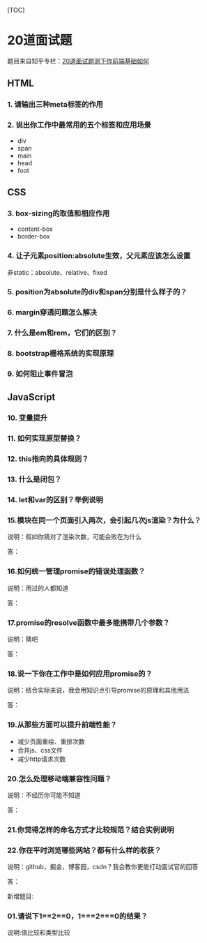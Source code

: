 [TOC]

# 20道面试题

题目来自知乎专栏：[20道面试题测下你前端基础如何](https://zhuanlan.zhihu.com/p/40991873)

## HTML

### 1. 请输出三种meta标签的作用

### 2. 说出你工作中最常用的五个标签和应用场景

- div
- span
- main
- head
- foot

## CSS

### 3. box-sizing的取值和相应作用

- content-box
- border-box

### 4. 让子元素position:absolute生效，父元素应该怎么设置

非static：absolute、relative、fixed

### 5. position为absolute的div和span分别是什么样子的？

### 6. margin穿透问题怎么解决

### 7. 什么是em和rem，它们的区别？

### 8. bootstrap栅格系统的实现原理

### 9. 如何阻止事件冒泡



## JavaScript

### 10. 变量提升

### 11. 如何实现原型替换？



### 12. this指向的具体规则？

### 13. 什么是闭包？

### 14. let和var的区别？举例说明

### 15.模块在同一个页面引入两次，会引起几次js渲染？为什么？

说明：假如你猜对了渲染次数，可能会败在为什么

答：

### 16.如何统一管理promise的错误处理函数？

说明：用过的人都知道

答：

### 17.promise的resolve函数中最多能携带几个参数？

说明：猜吧

答：

### 18.说一下你在工作中是如何应用promise的？

说明：结合实际来说，我会用知识点引导promise的原理和其他用法

答：

### 19.从那些方面可以提升前端性能？

- 减少页面重绘、重排次数
- 合并js、css文件
- 减少http请求次数

### 20.怎么处理移动端兼容性问题？

说明：不经历你可能不知道

答：

### 21.你觉得怎样的命名方式才比较规范？结合实例说明



### 22.你在平时浏览哪些网站？都有什么样的收获？

说明：github，掘金，博客园，csdn？我会教你更能打动面试官的回答

答：

新增题目:

### 01.请说下1==2==0，1===2===0的结果？

说明:值比较和类型比较











































